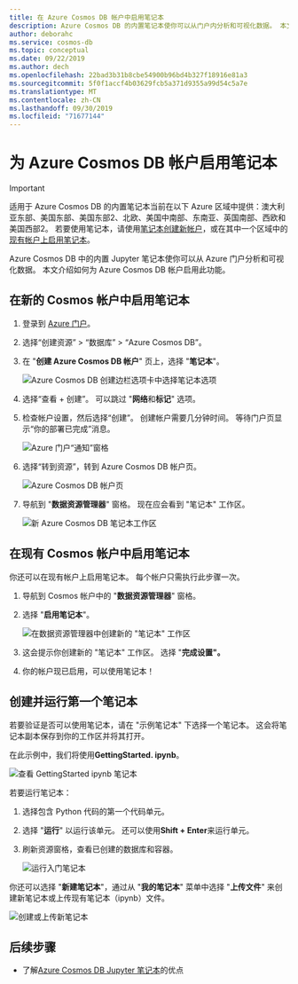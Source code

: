 ```yaml
---
title: 在 Azure Cosmos DB 帐户中启用笔记本
description: Azure Cosmos DB 的内置笔记本使你可以从门户内分析和可视化数据。 本文介绍如何为 Cosmos 帐户启用此功能。
author: deborahc
ms.service: cosmos-db
ms.topic: conceptual
ms.date: 09/22/2019
ms.author: dech
ms.openlocfilehash: 22bad3b31b8cbe54900b96bd4b327f18916e81a3
ms.sourcegitcommit: 5f0f1accf4b03629fcb5a371d9355a99d54c5a7e
ms.translationtype: MT
ms.contentlocale: zh-CN
ms.lasthandoff: 09/30/2019
ms.locfileid: "71677144"
---
```

# <a name="enable-notebooks-for-azure-cosmos-db-accounts"></a>为 Azure Cosmos DB 帐户启用笔记本

> [!IMPORTANT]
> 适用于 Azure Cosmos DB 的内置笔记本当前在以下 Azure 区域中提供：澳大利亚东部、美国东部、美国东部2、北欧、美国中南部、东南亚、英国南部、西欧和美国西部2。 若要使用笔记本，请使用[笔记本创建新帐户](#enable-notebooks-in-a-new-cosmos-account)，或在其中一个区域中的[现有帐户上启用笔记本](#enable-notebooks-in-an-existing-cosmos-account)。

Azure Cosmos DB 中的内置 Jupyter 笔记本使你可以从 Azure 门户分析和可视化数据。 本文介绍如何为 Azure Cosmos DB 帐户启用此功能。

## <a name="enable-notebooks-in-a-new-cosmos-account"></a>在新的 Cosmos 帐户中启用笔记本
1. 登录到 [Azure 门户](https://portal.azure.com/)。
1. 选择“创建资源” > “数据库” > “Azure Cosmos DB”。
1. 在 "**创建 Azure Cosmos DB 帐户**" 页上，选择 "**笔记本**"。 
 
    ![Azure Cosmos DB 创建边栏选项卡中选择笔记本选项](media/enable-notebooks/create-new-account-with-notebooks.png)
1. 选择“查看 + 创建”。 可以跳过 "**网络**和**标记**" 选项。 
1. 检查帐户设置，然后选择“创建”。 创建帐户需要几分钟时间。 等待门户页显示“你的部署已完成”消息。 

    ![Azure 门户“通知”窗格](media/enable-notebooks/create-new-account-with-notebooks-complete.png)
1. 选择“转到资源”，转到 Azure Cosmos DB 帐户页。 

    ![Azure Cosmos DB 帐户页](../../includes/media/cosmos-db-create-dbaccount/azure-cosmos-db-account-created-3.png)

1. 导航到 "**数据资源管理器**" 窗格。 现在应会看到 "笔记本" 工作区。

    ![新 Azure Cosmos DB 笔记本工作区](media/enable-notebooks/new-notebooks-workspace.png)

## <a name="enable-notebooks-in-an-existing-cosmos-account"></a>在现有 Cosmos 帐户中启用笔记本
你还可以在现有帐户上启用笔记本。 每个帐户只需执行此步骤一次。

1. 导航到 Cosmos 帐户中的 "**数据资源管理器**" 窗格。
1. 选择 "**启用笔记本**"。

    ![在数据资源管理器中创建新的 "笔记本" 工作区](media/enable-notebooks/enable-notebooks-workspace.png)
1. 这会提示你创建新的 "笔记本" 工作区。 选择 "**完成设置"。**
1. 你的帐户现已启用，可以使用笔记本！

## <a name="create-and-run-your-first-notebook"></a>创建并运行第一个笔记本

若要验证是否可以使用笔记本，请在 "示例笔记本" 下选择一个笔记本。 这会将笔记本副本保存到你的工作区并将其打开。

在此示例中，我们将使用**GettingStarted. ipynb**。 

![查看 GettingStarted ipynb 笔记本](media/enable-notebooks/select-getting-started-notebook.png)

若要运行笔记本：
1. 选择包含 Python 代码的第一个代码单元。 
1. 选择 "**运行**" 以运行该单元。 还可以使用**Shift + Enter**来运行单元。
1. 刷新资源窗格，查看已创建的数据库和容器。

    ![运行入门笔记本](media/enable-notebooks/run-first-notebook-cell.png)

你还可以选择 "**新建笔记本**"，通过从 "**我的笔记本**" 菜单中选择 "**上传文件**" 来创建新笔记本或上传现有笔记本（ipynb）文件。 

![创建或上传新笔记本](media/enable-notebooks/create-or-upload-new-notebook.png)

## <a name="next-steps"></a>后续步骤

- 了解[Azure Cosmos DB Jupyter 笔记本](cosmosdb-jupyter-notebooks.md)的优点
